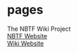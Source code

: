 # pages
The NBTF Wiki Project
<br>
<a href="pyrowhcorp.vercel.app">NBTF Website</a><br>
<a href="https://nuclear-blast-testing-facility.github.io/pages/">Wiki Website</a>
